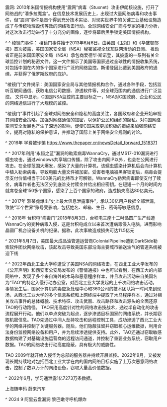震网:
2010年米国情报机构使用“震网”病毒（Stuxnet）攻击伊朗核设施，打开了网络战的“潘多拉魔盒”。在信息技术发展历史上，出现过大量网络病毒和攻击事件，但“震网”事件是首个得到充分技术实证、对现实世界中的关键工业基础设施造成了与传统物理毁伤等效的网络攻击行动。全球网络安全厂商与专家的接力分析，对这次攻击行动进行了十分充分的画像，逐步将幕后黑手锁定美国情报机构。


^
^
棱镜门事件：
棱镜门事件始于2013年6月6日，由英国《卫报》和《华盛顿邮报》首次披露，美国国家安全局（NSA）秘密监视全球互联网活动的丑闻。
推动者正是前米国国家安全局（NSA）承包商爱德华·斯诺登，其披露的一系列有关全球监控计划的秘密文件。这一文件揭示了美国等国家通过全球性的情报收集系统，对包括中国在内的多个国家进行广泛的网络监控。斯诺登因此遭到美国政府的通缉，并获得了俄罗斯政府的庇护。

"棱镜门"文件揭示：美国国家安全局与其他情报机构合作，通过各种手段，包括监听互联网通信、获取电信公司数据、渗透软件等，对全球范围内的通信进行广泛监控。
文件中显示，C国是NSA监控的主要目标之一，NSA对C国政府、企业和公民的网络通信进行了大规模的监控。

 "棱镜门"事件引起了全球对网络安全和隐私的高度关注，各国政府和企业开始审视其网络安全策略，加强对网络通信的加密，以保护公民和组织的隐私。对C国网络空间安全发展也产生了深远的影响，促使C国采取更加积极的措施来加强网络安全，提高对隐私的保护意识，并推动了国际上关于网络安全规则的讨论。


^
2016年 学费被诈骗
<https://www.thepaper.cn/newsDetail_forward_1518371>


^
^
2017年利用“永恒之蓝”漏洞的勒索病毒WannaCry，通过MS17-010漏洞进行蠕虫攻击，通过windows共享端口传播，除了攻击内网IP以外，也会在公网进行攻击。在全球范围大爆发，感染了大量的计算机，该蠕虫感染计算机后会向计算机中植入勒索病毒，导致电脑大量文件被加密。受害者电脑被黑客锁定后，病毒会提示支付价值相当于300美元的比特币才可解锁。WannaCry勒索病毒即使支付了赎金，病毒作者也无法区分到底谁支付赎金并给出相应密钥。在短短一个月的时间内就席卷全球150多个国家，感染了上百个国家的政府，造成损失高达80亿美元。

^
^
2017年
雅某虎爆出“史上最大信息泄露事件”，承认30亿用户数据全部泄漏，致使“半个世界”账号受影响，包括姓名、邮箱、生日、密码等敏感信息。



^
^
2018年
台积电“病毒门”2018年8月3日，台积电三座十二吋晶圆厂生产线遭WannaCry的变种病毒入侵，这是台积电成立以来首次遭病毒侵入电脑，进而影响晶圆厂机台设备关机的纪录。据称，此次事故造成损失可达11.5亿元


^
2021年5月7日，美国最大成品油管道运营商ColonialPipeline遭到DarkSide勒索软件团伙网络攻击，该起攻击导致美国东部沿海主要城市输送油气的管道系统被迫下线


^
^
2022年西北工业大学称遭受了美国NSA的网络攻击，在西北工业大学发布的《公开声明》和西安市公安局发布的《警情通报》中也可以看到，在西工大的内部网络中，发现了多个来自海外的木马和恶意程序样本，并且攻击活动来自美国名为“TAO”的特定入侵行动办公室，对西北工业大学发起的上千次网络攻击活动。
事情发生后，国家计算机病毒应急处理中心和360公司的技术团队第一时间来到现场，从西北工业大学的多个信息系统和上网终端中提取了木马程序样本，通过对相关攻击事件的总体概貌、技术特征、攻击武器、攻击路径和攻击源头的全面还原TAO的行动路径。
TAO采用高度针对性的网络攻击技战术，通过半自动化的攻击流程展开行动。他们以单点突破为起点，逐步渗透目标国家的网络系统，并长期窃取机密信息。TAO先通过中间人劫持攻击和远程控制工具，成功渗透了西北工业大学的网络并控制了关键服务器。随后，他们隐蔽驻留并窃取核心运维数据，利用合法身份监控网络设备和用户，并为后续渗透提供支持。此外，TAO还通过窃取敏感数据构建了对基础设施运营商的远程访问通道，并控制了重要业务系统，窃取用户数据。TAO的网络攻击行动高度隐蔽，具有极大的威胁性。

TAO 2009年就开始入侵华为总部的服务器并持续开展监控。2022年9月，又被发现长期持续地对包括西北工业大学在内的国内网络目标实施了上万次恶意网络攻击，控制了数以万计的网络设备，窃取大量高价值数据。


^
2022年6月，学习通泄露1亿7273万条数据。

上海随申码
蔚来汽车

^
2024 9 
阿里云盘漏洞
黎巴嫩寻呼机爆炸












